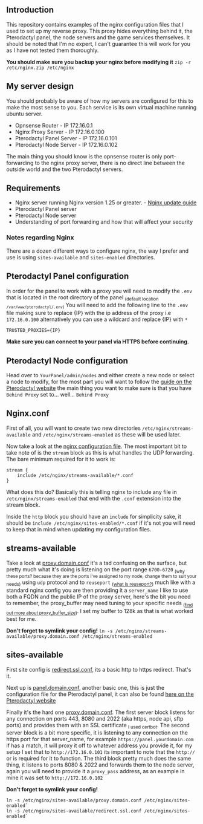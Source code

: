 ## Introduction
This repository contains examples of the nginx configuration files that I used to set up my reverse proxy. This proxy hides everything behind it, the Pterodactyl panel, the node servers and the game services themselves. It should be noted that I'm no expert, I can't guarantee this will work for you as I have not tested them thoroughly.

**You should make sure you backup your nginx before modifying it** `zip -r /etc/nginx.zip /etc/nginx`

## My server design
You should probably be aware of how my servers are configured for this to make the most sense to you. Each service is its own virtual machine running ubuntu server.
- Opnsense Router           -       IP 172.16.0.1
- Nginx Proxy Server        -       IP 172.16.0.100
- Pterodactyl Panel Server  -       IP 172.16.0.101
- Pterodactyl Node Server    -       IP 172.16.0.102

The main thing you should know is the opnsense router is only port-forwarding to the nginx proxy server, there is no direct line between the outside world and the two Pterodactyl servers.

## Requirements
- Nginx server running Nginx version 1.25 or greater. - [Nginx update guide](https://developerinsider.co/install-update-nginx-to-the-latest-stable-version-on-ubuntu/)
- Pterodactyl Panel server
- Pterodactyl Node server
- Understanding of port forwarding and how that will affect your security

### Notes regarding Nginx
There are a dozen different ways to configure nginx, the way I prefer and use is using `sites-available` and `sites-enabled` directories.

## Pterodactyl Panel configuration
In order for the panel to work with a proxy you will need to modify the `.env` that is located in the root directory of the panel <sub>(default location `/var/www/pterodactyl/.env`)</sub>
You will need to add the following line to the `.env` file making sure to replace {IP} with the ip address of the proxy i.e `172.16.0.100` alternatively you can use a wildcard and replace {IP} with `*`
```
TRUSTED_PROXIES={IP}
```
**Make sure you can connect to your panel via HTTPS before continuing.**

## Pterodactyl Node configuration
Head over to `YourPanel/admin/nodes` and either create a new node or select a node to modify, for the most part you will want to follow the [guide on the Pterodactyl website](https://pterodactyl.io/wings/1.0/installing.html#configure) the main thing you want to make sure is that you have `Behind Proxy` set to... well... `Behind Proxy`

## Nginx.conf
First of all, you will want to create two new directories `/etc/nginx/streams-available` and `/etc/nginx/streams-enabled` as these will be used later.

Now take a look at the [nginx configuration file](nginx.conf). The most important bit to take note of  is the `stream` block as this is what handles the UDP forwarding. The bare minimum required for it to work is:
```
stream {
    include /etc/nginx/streams-available/*.conf
}
```
What does this do? Basically this is telling nginx to include any file in `/etc/nginx/streams-enabled` that end with the `.conf` extension into the stream block.

Inside the `http` block you should have an `include` for simplicity sake, it should be `include /etc/nginx/sites-enabled/*.conf` if it's not you will need to keep that in mind when updating my configuration files.

## streams-available
Take a look at [proxy.domain.conf](streams-available/proxy.domain.conf) it's a tad confusing on the surface, but pretty much what it's doing is listening on the port range `6700-6720` <sub>(why these ports? because they are the ports I've assigned to my node, change them to suit your needs)</sub> using `udp` protocol and to `reuseport` <sub>([what is reuseport?](http://nginx.org/en/docs/http/ngx_http_core_module.html))</sub> much like with a standard nginx config you are then providing it a `server_name` I like to use both a FQDN and the public IP of the proxy server, here's the bit you need to remember, the proxy_buffer may need tuning to your specific needs <sub>([find out more about proxy_buffer_size](http://nginx.org/en/docs/http/ngx_http_proxy_module.html#proxy_buffer_size))</sub>. I set my buffer to 128k as that is what worked best for me.

**Don't forget to symlink your config!** `ln -s /etc/nginx/streams-available/proxy.domain.conf /etc/nginx/streams-enabled`

## sites-available
First site config is [redirect.ssl.conf](sites-available/proxy.domain.conf), its a basic http to https redirect. That's it.

Next up is [panel.domain.conf](sites-available/proxy.domain.conf), another basic one, this is just the configuration file for the Pterodactyl panel, it can also be found [here on the Pterodactyl website](https://pterodactyl.io/panel/1.0/webserver_configuration.html#nginx-without-ssl)

Finally it's the hard one [proxy.domain.conf](sites-available/proxy.domain.conf). The first server block listens for any connection on ports 443, 8080 and 2022 (aka https, node api, sftp ports) and provides them with an SSL certificate <sub>I used certbot</sub>. The second server block is a bit more specific, it is listening to any connection on the https port for that server_name, for example `https://panel.yourdomain.com` if has a match, it will proxy it off to whatever address you provide it, for my setup I set that to `http://172.16.0.101` its important to note that the `http://` or is required for it to function. The third block pretty much does the same thing, it listens to ports 8080 & 2022 and forwards them to the node server, again you will need to provide it a `proxy_pass` address, as an example in mine it was set to `http://172.16.0.102`

**Don't forget to symlink your config!**
```
ln -s /etc/nginx/sites-available/proxy.domain.conf /etc/nginx/sites-enabled`
ln -s /etc/nginx/sites-available/redirect.ssl.conf /etc/nginx/sites-enabled`
```

